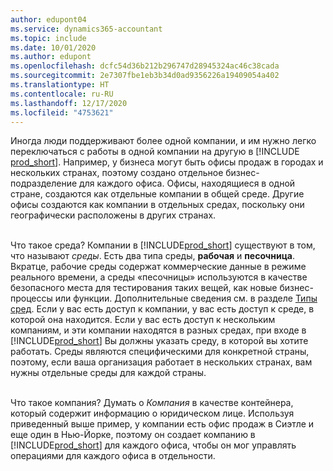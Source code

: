 ```yaml
---
author: edupont04
ms.service: dynamics365-accountant
ms.topic: include
ms.date: 10/01/2020
ms.author: edupont
ms.openlocfilehash: dcfc54d36b212b296747d28945324ac46c38cada
ms.sourcegitcommit: 2e7307fbe1eb3b34d0ad9356226a19409054a402
ms.translationtype: HT
ms.contentlocale: ru-RU
ms.lasthandoff: 12/17/2020
ms.locfileid: "4753621"
---
```

Иногда люди поддерживают более одной компании, и им нужно легко переключаться с работы в одной компании на другую в [!INCLUDE [prod_short](prod_short.md)]. Например, у бизнеса могут быть офисы продаж в городах и нескольких странах, поэтому создано отдельное бизнес-подразделение для каждого офиса. Офисы, находящиеся в одной стране, создаются как отдельные компании в общей среде. Другие офисы создаются как компании в отдельных средах, поскольку они географически расположены в других странах.<br><br>  

Что такое среда? Компании в [!INCLUDE[prod_short](prod_short.md)] существуют в том, что называют *среды*. Есть два типа среды, **рабочая** и **песочница**. Вкратце, рабочие среды содержат коммерческие данные в режиме реального времени, а среды «песочницы» используются в качестве безопасного места для тестирования таких вещей, как новые бизнес-процессы или функции. Дополнительные сведения см. в разделе [Типы сред](/dynamics365/business-central/dev-itpro/administration/tenant-admin-center-environments#types-of-environments). Если у вас есть доступ к компании, у вас есть доступ к среде, в которой она находится. Если у вас есть доступ к нескольким компаниям, и эти компании находятся в разных средах, при входе в [!INCLUDE[prod_short](prod_short.md)] Вы должны указать среду, в которой вы хотите работать. Среды являются специфическими для конкретной страны, поэтому, если ваша организация работает в нескольких странах, вам нужны отдельные среды для каждой страны.<br><br>  

Что такое компания? Думать о *Компания* в качестве контейнера, который содержит информацию о юридическом лице. Используя приведенный выше пример, у компании есть офис продаж в Сиэтле и еще один в Нью-Йорке, поэтому он создает компанию в [!INCLUDE[prod_short](prod_short.md)] для каждого офиса, чтобы он мог управлять операциями для каждого офиса в отдельности.  

